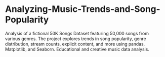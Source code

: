 # Analyzing-Music-Trends-and-Song-Popularity
 Analysis of a fictional 50K Songs Dataset featuring 50,000 songs from various genres. The project explores trends in song popularity, genre distribution, stream counts, explicit content, and more using pandas, Matplotlib, and Seaborn. Educational and creative music data analysis.
